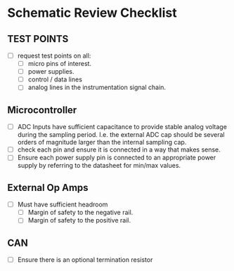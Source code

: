 # Schematic Review Checklist

## TEST POINTS
- [ ] request test points on all:
  - [ ] micro pins of interest.
  - [ ] power supplies.
  - [ ] control / data lines
  - [ ] analog lines in the instrumentation signal chain.

## Microcontroller
- [ ] ADC Inputs have sufficient capacitance to provide stable analog voltage during the sampling period.
I.e. the external ADC cap should be several orders of magnitude larger than the internal sampling cap.
- [ ] check each pin and ensure it is connected in a way that makes sense.
- [ ] Ensure each power supply pin is connected to an appropriate power supply by referring to the
  datasheet for min/max values.

## External Op Amps
- [ ] Must have sufficient headroom
  - [ ] Margin of safety to the negative rail.
  - [ ] Margin of safety to the positive rail.

## CAN
- [ ] Ensure there is an optional termination resistor
